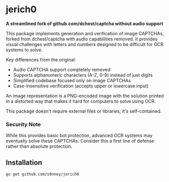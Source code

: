 jerich0
=====================

**A streamlined fork of github.com/dchest/captcha without audio support**

This package implements generation and verification of image CAPTCHAs, forked from dchest/captcha with audio capabilities removed. It provides visual challenges with letters and numbers designed to be difficult for OCR systems to solve.

Key differences from the original:
- Audio CAPTCHA support completely removed
- Supports alphanumeric characters (A-Z, 0-9) instead of just digits
- Simplified codebase focused only on image CAPTCHAs
- Case-insensitive verification (accepts upper or lowercase input)

An image representation is a PNG-encoded image with the solution printed in a distorted way that makes it hard for computers to solve using OCR.

This package doesn't require external files or libraries; it's self-contained.

### Security Note
While this provides basic bot protection, advanced OCR systems may eventually solve these CAPTCHAs. Consider this a first line of defense rather than absolute protection.

## Installation
```bash
go get github.com/s0nney/jerich0
